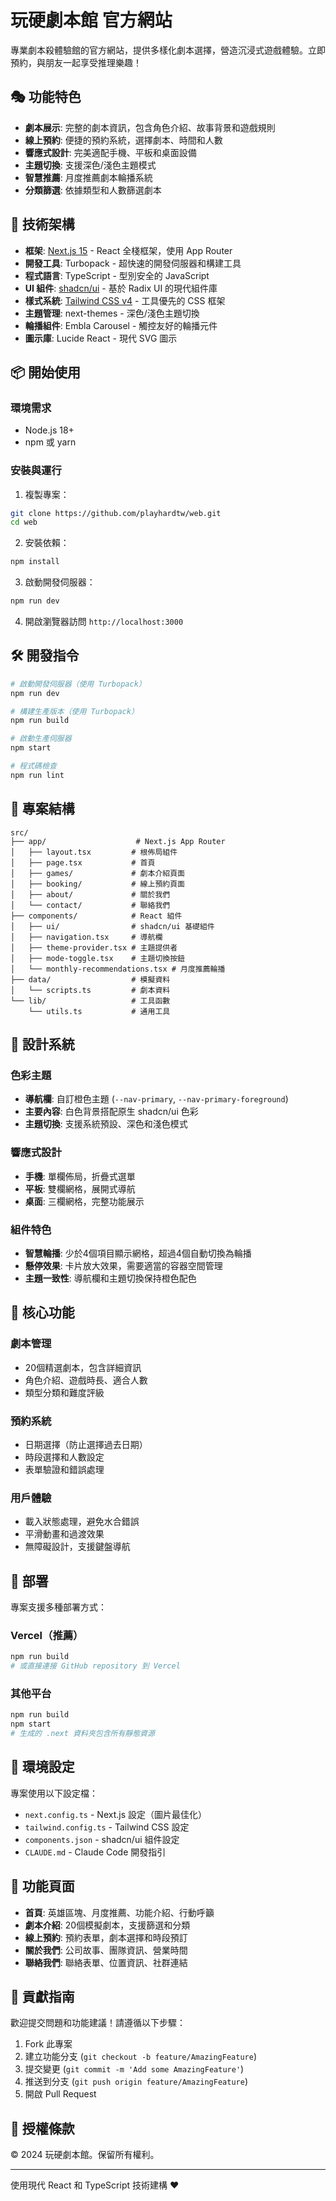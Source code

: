 # 玩硬劇本館 官方網站

專業劇本殺體驗館的官方網站，提供多樣化劇本選擇，營造沉浸式遊戲體驗。立即預約，與朋友一起享受推理樂趣！

## 🎭 功能特色

- **劇本展示**: 完整的劇本資訊，包含角色介紹、故事背景和遊戲規則
- **線上預約**: 便捷的預約系統，選擇劇本、時間和人數
- **響應式設計**: 完美適配手機、平板和桌面設備
- **主題切換**: 支援深色/淺色主題模式
- **智慧推薦**: 月度推薦劇本輪播系統
- **分類篩選**: 依據類型和人數篩選劇本

## 🚀 技術架構

- **框架**: [Next.js 15](https://nextjs.org) - React 全棧框架，使用 App Router
- **開發工具**: Turbopack - 超快速的開發伺服器和構建工具
- **程式語言**: TypeScript - 型別安全的 JavaScript
- **UI 組件**: [shadcn/ui](https://ui.shadcn.com/) - 基於 Radix UI 的現代組件庫
- **樣式系統**: [Tailwind CSS v4](https://tailwindcss.com/) - 工具優先的 CSS 框架
- **主題管理**: next-themes - 深色/淺色主題切換
- **輪播組件**: Embla Carousel - 觸控友好的輪播元件
- **圖示庫**: Lucide React - 現代 SVG 圖示

## 📦 開始使用

### 環境需求

- Node.js 18+
- npm 或 yarn

### 安裝與運行

1. 複製專案：
```bash
git clone https://github.com/playhardtw/web.git
cd web
```

2. 安裝依賴：
```bash
npm install
```

3. 啟動開發伺服器：
```bash
npm run dev
```

4. 開啟瀏覽器訪問 `http://localhost:3000`

## 🛠️ 開發指令

```bash
# 啟動開發伺服器（使用 Turbopack）
npm run dev

# 構建生產版本（使用 Turbopack）
npm run build

# 啟動生產伺服器
npm start

# 程式碼檢查
npm run lint
```

## 📁 專案結構

```
src/
├── app/                    # Next.js App Router
│   ├── layout.tsx         # 根佈局組件
│   ├── page.tsx           # 首頁
│   ├── games/             # 劇本介紹頁面
│   ├── booking/           # 線上預約頁面
│   ├── about/             # 關於我們
│   └── contact/           # 聯絡我們
├── components/            # React 組件
│   ├── ui/                # shadcn/ui 基礎組件
│   ├── navigation.tsx     # 導航欄
│   ├── theme-provider.tsx # 主題提供者
│   ├── mode-toggle.tsx    # 主題切換按鈕
│   └── monthly-recommendations.tsx # 月度推薦輪播
├── data/                  # 模擬資料
│   └── scripts.ts         # 劇本資料
└── lib/                   # 工具函數
    └── utils.ts           # 通用工具
```

## 🎨 設計系統

### 色彩主題
- **導航欄**: 自訂橙色主題 (`--nav-primary`, `--nav-primary-foreground`)
- **主要內容**: 白色背景搭配原生 shadcn/ui 色彩
- **主題切換**: 支援系統預設、深色和淺色模式

### 響應式設計
- **手機**: 單欄佈局，折疊式選單
- **平板**: 雙欄網格，展開式導航
- **桌面**: 三欄網格，完整功能展示

### 組件特色
- **智慧輪播**: 少於4個項目顯示網格，超過4個自動切換為輪播
- **懸停效果**: 卡片放大效果，需要適當的容器空間管理
- **主題一致性**: 導航欄和主題切換保持橙色配色

## 🌟 核心功能

### 劇本管理
- 20個精選劇本，包含詳細資訊
- 角色介紹、遊戲時長、適合人數
- 類型分類和難度評級

### 預約系統
- 日期選擇（防止選擇過去日期）
- 時段選擇和人數設定
- 表單驗證和錯誤處理

### 用戶體驗
- 載入狀態處理，避免水合錯誤
- 平滑動畫和過渡效果
- 無障礙設計，支援鍵盤導航

## 🚀 部署

專案支援多種部署方式：

### Vercel（推薦）
```bash
npm run build
# 或直接連接 GitHub repository 到 Vercel
```

### 其他平台
```bash
npm run build
npm start
# 生成的 .next 資料夾包含所有靜態資源
```

## 🔧 環境設定

專案使用以下設定檔：

- `next.config.ts` - Next.js 設定（圖片最佳化）
- `tailwind.config.ts` - Tailwind CSS 設定
- `components.json` - shadcn/ui 組件設定
- `CLAUDE.md` - Claude Code 開發指引

## 📱 功能頁面

- **首頁**: 英雄區塊、月度推薦、功能介紹、行動呼籲
- **劇本介紹**: 20個模擬劇本，支援篩選和分類
- **線上預約**: 預約表單，劇本選擇和時段預訂
- **關於我們**: 公司故事、團隊資訊、營業時間
- **聯絡我們**: 聯絡表單、位置資訊、社群連結

## 🤝 貢獻指南

歡迎提交問題和功能建議！請遵循以下步驟：

1. Fork 此專案
2. 建立功能分支 (`git checkout -b feature/AmazingFeature`)
3. 提交變更 (`git commit -m 'Add some AmazingFeature'`)
4. 推送到分支 (`git push origin feature/AmazingFeature`)
5. 開啟 Pull Request

## 📄 授權條款

© 2024 玩硬劇本館。保留所有權利。

---

使用現代 React 和 TypeScript 技術建構 ❤️